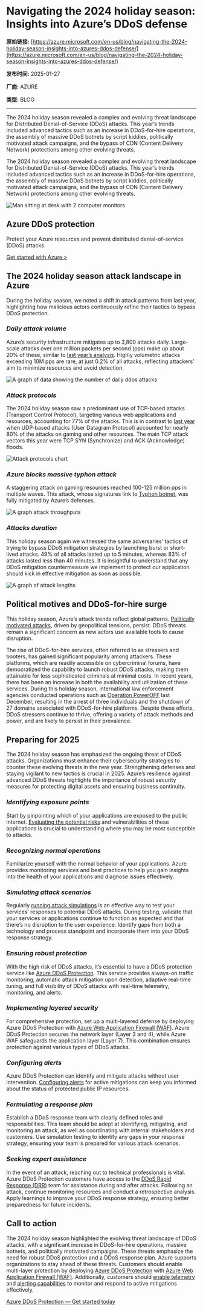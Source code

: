 # Navigating the 2024 holiday season: Insights into Azure’s DDoS defense

**原始链接:** [https://azure.microsoft.com/en-us/blog/navigating-the-2024-holiday-season-insights-into-azures-ddos-defense/](https://azure.microsoft.com/en-us/blog/navigating-the-2024-holiday-season-insights-into-azures-ddos-defense/)

**发布时间:** 2025-01-27

**厂商:** AZURE

**类型:** BLOG

---
The 2024 holiday season revealed a complex and evolving threat landscape for Distributed Denial-of-Service (DDoS) attacks. This year’s trends included advanced tactics such as an increase in DDoS-for-hire operations, the assembly of massive DDoS botnets by script kiddies, politically motivated attack campaigns, and the bypass of CDN (Content Delivery Network) protections among other evolving threats. 

The 2024 holiday season revealed a complex and evolving threat landscape for Distributed Denial-of-Service (DDoS) attacks. This year’s trends included advanced tactics such as an increase in DDoS-for-hire operations, the assembly of massive DDoS botnets by script kiddies, politically motivated attack campaigns, and the bypass of CDN (Content Delivery Network) protections among other evolving threats.

![Man sitting at desk with 2 computer monitors](https://azure.microsoft.com/en-us/blog/wp-content/uploads/2024/12/1.16-CTA-Correct.jpg)

## Azure DDoS protection

Protect your Azure resources and prevent distributed denial-of-service (DDoS) attacks

[ Get started with Azure > ](https://azure.microsoft.com/en-us/products/ddos-protection)

## The 2024 holiday season attack landscape in Azure

During the holiday season, we noted a shift in attack patterns from last year, highlighting how malicious actors continuously refine their tactics to bypass DDoS protection.

### *Daily attack volume*

Azure’s security infrastructure mitigates up to 3,800 attacks daily. Large-scale attacks over one million packets per second (pps) make up about 20% of these, similar to [last year’s analysis](https://azure.microsoft.com/en-us/blog/unwrapping-the-2023-holiday-season-a-deep-dive-into-azures-ddos-attack-landscape/). Highly volumetric attacks exceeding 10M pps are rare, at just 0.2% of all attacks, reflecting attackers’ aim to minimize resources and avoid detection.

![A graph of data showing the number of daily ddos attacks](https://azure.microsoft.com/en-us/blog/wp-content/uploads/2025/01/1st-image-Number-of-daily-DDoS-attacks-toward-resources-in-Azure-1024x549.webp)

### *Attack protocols*

The 2024 holiday season saw a predominant use of TCP-based attacks (Transport Control Protocol), targeting various web applications and resources, accounting for 77% of the attacks. This is in contrast to [last year](https://azure.microsoft.com/en-us/blog/unwrapping-the-2023-holiday-season-a-deep-dive-into-azures-ddos-attack-landscape/) when UDP-based attacks (User Datagram Protocol) accounted for nearly 80% of the attacks on gaming and other resources. The main TCP attack vectors this year were TCP SYN (Synchronize) and ACK (Acknowledge) floods.

![Attack protocols chart](https://azure.microsoft.com/en-us/blog/wp-content/uploads/2025/01/2nd-Image-Attack-Protocols.webp)

### *Azure blocks massive typhon attack*

A staggering attack on gaming resources reached 100-125 million pps in multiple waves. This attack, whose signatures link to [Typhon botnet](https://securityaffairs.com/170872/apt/volt-typhoon-botnet-has-re-emerged.html), was fully mitigated by Azure’s defenses.

![A graph attack throughputs](https://azure.microsoft.com/en-us/blog/wp-content/uploads/2025/01/Picture3.webp)

### *Attacks duration*

This holiday season again we witnessed the same adversaries’ tactics of trying to bypass DDoS mitigation strategies by launching burst or short-lived attacks. 49% of all attacks lasted up to 5 minutes, whereas 83% of attacks lasted less than 40 minutes. It is insightful to understand that any DDoS mitigation countermeasure we implement to protect our application should kick in effective mitigation as soon as possible.

![A graph of attack lengths ](https://azure.microsoft.com/en-us/blog/wp-content/uploads/2025/01/Picture4.webp)

## Political motives and DDoS-for-hire surge

This holiday season, Azure’s attack trends reflect global patterns. [Politically motivated attacks](https://www.bankinfosecurity.com/japanese-businesses-hit-by-surge-in-ddos-attacks-a-27216), driven by geopolitical tensions, persist. DDoS threats remain a significant concern as new actors use available tools to cause disruption.

The rise of DDoS-for-hire services, often referred to as stressers and booters, has gained significant popularity among attackers. These platforms, which are readily accessible on cybercriminal forums, have democratized the capability to launch robust DDoS attacks, making them attainable for less sophisticated criminals at minimal costs. In recent years, there has been an increase in both the availability and utilization of these services. During this holiday season, international law enforcement agencies conducted operations such as [Operation PowerOFF](https://www.europol.europa.eu/media-press/newsroom/news/law-enforcement-shuts-down-27-ddos-booters-ahead-of-annual-christmas-attacks) last December, resulting in the arrest of three individuals and the shutdown of 27 domains associated with DDoS-for-hire platforms. Despite these efforts, DDoS stressers continue to thrive, offering a variety of attack methods and power, and are likely to persist in their prevalence.

## Preparing for 2025

The 2024 holiday season has emphasized the ongoing threat of DDoS attacks. Organizations must enhance their cybersecurity strategies to counter these evolving threats in the new year. Strengthening defenses and staying vigilant to new tactics is crucial in 2025. Azure’s resilience against advanced DDoS threats highlights the importance of robust security measures for protecting digital assets and ensuring business continuity.

### *Identifying exposure points*

Start by pinpointing which of your applications are exposed to the public internet. [Evaluating the potential risks](https://learn.microsoft.com/en-us/azure/ddos-protection/ddos-response-strategy#risk-evaluation-of-your-azure-resources) and vulnerabilities of these applications is crucial to understanding where you may be most susceptible to attacks.

### *Recognizing normal operations*

Familiarize yourself with the normal behavior of your applications. Azure provides monitoring services and best practices to help you gain insights into the health of your applications and diagnose issues effectively.

### *Simulating attack scenarios*

Regularly [running attack simulations](https://learn.microsoft.com/en-us/azure/ddos-protection/test-through-simulations) is an effective way to test your services’ responses to potential DDoS attacks. During testing, validate that your services or applications continue to function as expected and that there’s no disruption to the user experience. Identify gaps from both a technology and process standpoint and incorporate them into your DDoS response strategy.

### *Ensuring robust protection*

With the high risk of DDoS attacks, it’s essential to have a DDoS protection service like [Azure DDoS Protection](https://learn.microsoft.com/en-us/azure/ddos-protection/ddos-protection-overview). This service provides always-on traffic monitoring, automatic attack mitigation upon detection, adaptive real-time tuning, and full visibility of DDoS attacks with real-time telemetry, monitoring, and alerts.

### *Implementing layered security*

For comprehensive protection, set up a multi-layered defense by deploying Azure DDoS Protection with [Azure Web Application Firewall (WAF)](https://learn.microsoft.com/en-us/azure/web-application-firewall/overview). Azure DDoS Protection secures the network layer (Layer 3 and 4), while Azure WAF safeguards the application layer (Layer 7). This combination ensures protection against various types of DDoS attacks.

### *Configuring alerts*

Azure DDoS Protection can identify and mitigate attacks without user intervention. [Configuring alerts](https://learn.microsoft.com/en-us/azure/ddos-protection/alerts) for active mitigations can keep you informed about the status of protected public IP resources.

### *Formulating a response plan*

Establish a DDoS response team with clearly defined roles and responsibilities. This team should be adept at identifying, mitigating, and monitoring an attack, as well as coordinating with internal stakeholders and customers. Use simulation testing to identify any gaps in your response strategy, ensuring your team is prepared for various attack scenarios.

### *Seeking expert assistance*

In the event of an attack, reaching out to technical professionals is vital. Azure DDoS Protection customers have access to the [DDoS Rapid Response (DRR)](https://learn.microsoft.com/en-us/azure/ddos-protection/ddos-rapid-response) team for assistance during and after attacks. Following an attack, continue monitoring resources and conduct a retrospective analysis. Apply learnings to improve your DDoS response strategy, ensuring better preparedness for future incidents.

## Call to action

The 2024 holiday season highlighted the evolving threat landscape of DDoS attacks, with a significant increase in DDoS-for-hire operations, massive botnets, and politically motivated campaigns. These threats emphasize the need for robust DDoS protection and a DDoS response plan. Azure supports organizations to stay ahead of these threats. Customers should enable multi-layer protection by deploying [Azure DDoS Protection](https://learn.microsoft.com/en-us/azure/ddos-protection/ddos-protection-overview) with [Azure Web Application Firewall (WAF)](https://learn.microsoft.com/en-us/azure/web-application-firewall/overview). Additionally, customers should [enable telemetry](https://learn.microsoft.com/en-us/azure/ddos-protection/telemetry) and [alerting capabilities](https://learn.microsoft.com/en-us/azure/ddos-protection/alerts) to monitor and respond to active mitigations effectively.

[Azure DDoS Protection — Get started today](https://azure.microsoft.com/en-us/products/ddos-protection)
